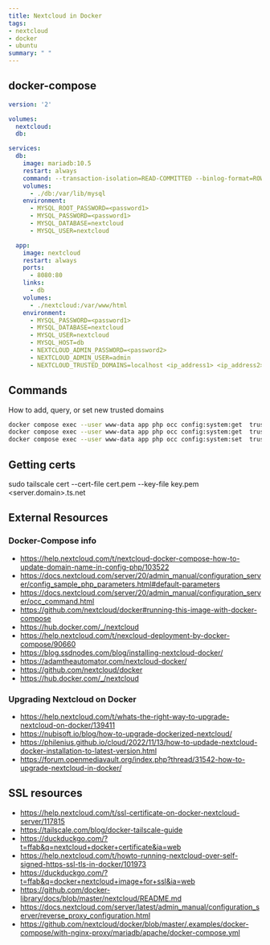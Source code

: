 ```yaml
---
title: Nextcloud in Docker
tags: 
- nextcloud
- docker
- ubuntu
summary: " "
---
```


## docker-compose

```yaml
version: '2'

volumes:
  nextcloud:
  db:

services:
  db:
    image: mariadb:10.5
    restart: always
    command: --transaction-isolation=READ-COMMITTED --binlog-format=ROW
    volumes:
      - ./db:/var/lib/mysql
    environment:
      - MYSQL_ROOT_PASSWORD=<password1>
      - MYSQL_PASSWORD=<password1>
      - MYSQL_DATABASE=nextcloud
      - MYSQL_USER=nextcloud

  app:
    image: nextcloud
    restart: always
    ports:
      - 8080:80
    links:
      - db
    volumes:
      - ./nextcloud:/var/www/html
    environment:
      - MYSQL_PASSWORD=<password1>
      - MYSQL_DATABASE=nextcloud
      - MYSQL_USER=nextcloud
      - MYSQL_HOST=db
      - NEXTCLOUD_ADMIN_PASSWORD=<password2>
      - NEXTCLOUD_ADMIN_USER=admin
      - NEXTCLOUD_TRUSTED_DOMAINS=localhost <ip_address1> <ip_address2> <hostname1> <hostname2>

```

## Commands

How to add, query, or set new trusted domains

```bash
docker compose exec --user www-data app php occ config:system:get  trusted_domains
docker compose exec --user www-data app php occ config:system:get  trusted_domains 0
docker compose exec --user www-data app php occ config:system:set  trusted_domains 4 --value=<hostnameorip>
```

## Getting certs

sudo tailscale cert --cert-file cert.pem --key-file key.pem <server.domain>.ts.net


## External Resources 

### Docker-Compose info

* <https://help.nextcloud.com/t/nextcloud-docker-compose-how-to-update-domain-name-in-config-php/103522>
* <https://docs.nextcloud.com/server/20/admin_manual/configuration_server/config_sample_php_parameters.html#default-parameters>
* <https://docs.nextcloud.com/server/20/admin_manual/configuration_server/occ_command.html>
* <https://github.com/nextcloud/docker#running-this-image-with-docker-compose>
* <https://hub.docker.com/_/nextcloud>
* <https://help.nextcloud.com/t/nexcloud-deployment-by-docker-compose/90660>
* <https://blog.ssdnodes.com/blog/installing-nextcloud-docker/>
* <https://adamtheautomator.com/nextcloud-docker/>
* <https://github.com/nextcloud/docker>
* <https://hub.docker.com/_/nextcloud>


### Upgrading Nextcloud on Docker

* <https://help.nextcloud.com/t/whats-the-right-way-to-upgrade-nextcloud-on-docker/139411>
* <https://nubisoft.io/blog/how-to-upgrade-dockerized-nextcloud/>
* <https://philenius.github.io/cloud/2022/11/13/how-to-updade-nextcloud-docker-installation-to-latest-version.html>
* <https://forum.openmediavault.org/index.php?thread/31542-how-to-upgrade-nextcloud-in-docker/>

## SSL resources

- <https://help.nextcloud.com/t/ssl-certificate-on-docker-nextcloud-server/117815>
- <https://tailscale.com/blog/docker-tailscale-guide>
- <https://duckduckgo.com/?t=ffab&q=nextcloud+docker+certificate&ia=web>
- <https://help.nextcloud.com/t/howto-running-nextcloud-over-self-signed-https-ssl-tls-in-docker/101973>
- <https://duckduckgo.com/?t=ffab&q=docker+nextcloud+image+for+ssl&ia=web>
- <https://github.com/docker-library/docs/blob/master/nextcloud/README.md>
- <https://docs.nextcloud.com/server/latest/admin_manual/configuration_server/reverse_proxy_configuration.html>
- <https://github.com/nextcloud/docker/blob/master/.examples/docker-compose/with-nginx-proxy/mariadb/apache/docker-compose.yml>